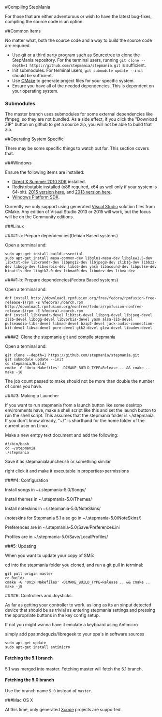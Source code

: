 #Compiling StepMania

For those that are either adventurous or wish to have the latest bug-fixes, compiling the source code is an option.

##Common Items

No matter what, both the source code and a way to build the source code are required.

* Use [git](https://git-scm.com/) or a third party program such as [Sourcetree](http://www.sourcetreeapp.com) to clone the StepMania repository. For the terminal users, running `git clone --depth=1 https://github.com/stepmania/stepmania.git` is sufficient.
* Init submodules.  For terminal users, `git submodule update --init` should be sufficient.
* Use [CMake](http://www.cmake.org/) to generate project files for your specific system.
* Ensure you have all of the needed dependencies. This is dependent on your operating system.

### Submodules
The master branch uses submodules for some external dependencies like ffmpeg,
so they are not bundled. As a side effect, if you click the "Download ZIP"
button on github to get a source zip, you will not be able to build that zip.

##Operating System Specific

There may be some specific things to watch out for. This section covers that.

###Windows

Ensure the following items are installed:

* [Direct X Summer 2010 SDK](https://www.microsoft.com/en-us/download/details.aspx?id=6812) installed.
* Redistributable installed (x86 required, x64 as well only if your system is 64-bit). [2015 version here](https://www.microsoft.com/en-us/download/details.aspx?id=48145), and [2013 version here](https://www.microsoft.com/en-us/download/details.aspx?id=40784).
* [Windows Platform SDK](https://developer.microsoft.com/en-us/windows/downloads/windows-10-sdk).

Currently we only support using generated [Visual Studio](https://www.visualstudio.com/en-us/products/visual-studio-community-vs.aspx) solution files from CMake. Any edition of Visual Studio 2013 or 2015 will work, but the focus will be on the Community editions.

###Linux

####1-a: Prepare dependencies(Debian Based systems)

Open a terminal and:
```
sudo apt-get install build-essential
sudo apt-get install mesa-common-dev libglu1-mesa-dev libglew1.5-dev libxtst-dev libxrandr-dev libpng12-dev libjpeg8-dev zlib1g-dev libbz2-dev libogg-dev libvorbis-dev libc6-dev yasm libasound-dev libpulse-dev binutils-dev libgtk2.0-dev libmad0-dev libudev-dev libva-dev
```
####1-b: Prepare dependencies(Fedora Based systems)

Open a terminal and:
```
dnf install http://download1.rpmfusion.org/free/fedora/rpmfusion-free-release-$(rpm -E %fedora).noarch.rpm http://download1.rpmfusion.org/nonfree/fedora/rpmfusion-nonfree-release-$(rpm -E %fedora).noarch.rpm
dnf install libXrandr-devel libXtst-devel libpng-devel libjpeg-devel zlib-devel libogg-devel libvorbis-devel yasm alsa-lib-devel pulseaudio-libs-devel libmad-devel bzip2-devel jack-audio-connection-kit-devel libva-devel pcre-devel gtk2-devel glew-devel libudev-devel
```

####2: Clone the stepmania git and compile stepmania

Open a terminal and:
```
git clone --depth=1 https://github.com/stepmania/stepmania.git
git submodule update --init
cd stepmania/Build/
cmake -G 'Unix Makefiles' -DCMAKE_BUILD_TYPE=Release .. && cmake ..
make -j8
```
The job count passed to make should not be more than double the number of cores you have.

####3: Making a Launcher

If you want to run stepmania from a launch button like some desktop environments have, make a shell script like this and set the launch button to run the shell script. This assumes that the stepmania folder is ~/stepmania. If you don't know already, "~/" is shorthand for the home folder of the current user on Linux.

Make a new emtpy text document and add the following:
```
#!/bin/bash
cd ~/stepmania
./stepmania
```
Save it as stepmanialauncher.sh or something similar

right click it and make it executable in properties>permissions

####4: Configuration

Install songs in ~/.stepmania-5.0/Songs/ 

Install themes in ~/.stepmania-5.0/Themes/ 

Install noteskins in ~/.stepmania-5.0/NoteSkins/ 

(noteskins for Stepmania 5.1 also go in ~/.stepmania-5.0/NoteSkins/)

Preferences are in ~/.stepmania-5.0/Save/Preferences.ini 

Profiles are in ~/.stepmania-5.0/Save/LocalProfiles/ 

###5: Updating

When you want to update your copy of SM5: 

cd into the stepmania folder you cloned, and run a git pull in terminal:

```
git pull origin master
cd Build/
cmake -G 'Unix Makefiles' -DCMAKE_BUILD_TYPE=Release .. && cmake ..
make -j8
```
####6: Controllers and Joysticks

As far as getting your controller to work, as long as its an xinput detected device that should be as trivial as entering stepmania settings and pressing the appropriate buttons in the key config setup.

If not you might wanna have it emulate a keyboard using Antimicro

simply add ppa:mdeguzis/libregeek to your ppa's in software sources
```
sudo apt-get update
sudo apt-get install antimicro 
```

#### Fetching the 5.1 branch
5.1 was merged into master.  Fetching master will fetch the 5.1 branch.

#### Fetching the 5.0 branch
Use the branch name `5_0` instead of `master`.

###Mac OS X

At this time, only generated [Xcode](https://developer.apple.com/xcode/) projects are supported.
